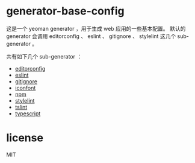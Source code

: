 # generator-base-config
这是一个 yeoman generator ，用于生成 web 应用的一些基本配置。
默认的 generator 会调用 editorconfig 、 eslint 、 gitignore 、 stylelint 这几个 sub-generator 。

共有如下几个 sub-generator ：
- [editorconfig](http://editorconfig.org/)
- [eslint](http://eslint.org/)
- [gitignore](https://github.com/github/gitignore/blob/master/Node.gitignore)
- [iconfont](http://iconfont.cn)
- [npm](https://www.npmjs.com/)
- [stylelint](http://stylelint.io/)
- [tslint](https://palantir.github.io/tslint/)
- [typescript](http://www.typescriptlang.org/)

# license
MIT
